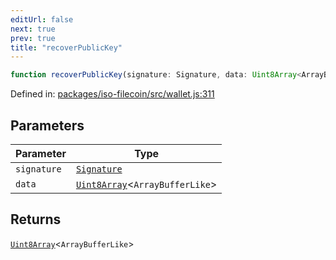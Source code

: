 ```yaml
---
editUrl: false
next: true
prev: true
title: "recoverPublicKey"
---
```


```ts
function recoverPublicKey(signature: Signature, data: Uint8Array<ArrayBufferLike>): Uint8Array<ArrayBufferLike>
```

Defined in: [packages/iso-filecoin/src/wallet.js:311](https://github.com/hugomrdias/filecoin/blob/main/packages/iso-filecoin/src/wallet.js#L311)

## Parameters

| Parameter | Type |
| ------ | ------ |
| `signature` | [`Signature`](/api/iso-filecoin/signature/classes/signature/) |
| `data` | [`Uint8Array`](https://developer.mozilla.org/docs/Web/JavaScript/Reference/Global_Objects/Uint8Array)\<`ArrayBufferLike`\> |

## Returns

[`Uint8Array`](https://developer.mozilla.org/docs/Web/JavaScript/Reference/Global_Objects/Uint8Array)\<`ArrayBufferLike`\>
